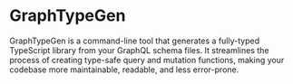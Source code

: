 # GraphTypeGen
GraphTypeGen is a command-line tool that generates a fully-typed TypeScript library from your GraphQL schema files. It streamlines the process of creating type-safe query and mutation functions, making your codebase more maintainable, readable, and less error-prone.
